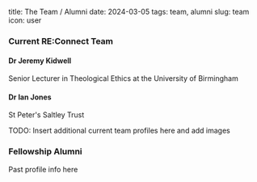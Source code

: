 title: The Team / Alumni
date: 2024-03-05
tags: team, alumni
slug: team
icon: user


### Current RE:Connect Team

<h4 id="jeremykidwell">Dr Jeremy Kidwell</h4>
Senior Lecturer in Theological Ethics at the University of Birmingham

<h4 id="ianjones">Dr Ian Jones</h4>
St Peter's Saltley Trust

TODO:
Insert additional current team profiles here and add images


### Fellowship Alumni

Past profile info here